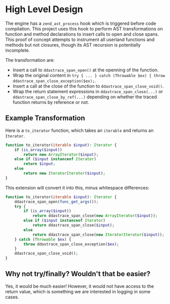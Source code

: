 # High Level Design

The engine has a `zend_ast_process` hook which is triggered before code compilation. This project uses this hook to perform AST transformations on function and method declarations to insert calls to open and close spans. This proof of concept attempts to instrument all userland functions and methods but not closures, though its AST recursion is potentially incomplete.

The transformation are:

  - Insert a call to `ddastrace_span_open()` at the openning of the function.
  - Wrap the original content in `try { ... } catch (Throwable $ex) { throw ddastrace_span_close_exception($ex);`.
  - Insert a call at the close of the function to `ddastrace_span_close_void()`.
  - Wrap the return statement expressions in `ddastrace_span_close(...)` or `ddastrace_span_close_by_ref(...)` depending on whether the traced function returns by reference or not.

## Example Transformation

Here is a `to_iterator` function, which takes an `iterable` and returns an `Iterator`.

```php
function to_iterator(iterable $input): Iterator {
    if (is_array($input))
        return new ArrayIterator($input);
    else if ($input instanceof Iterator)
        return $input;
    else
        return new IteratorIterator($input);
}
```

This extension will convert it into this, minus whitespace differences:

```php
function to_iterator(iterable $input): Iterator {
    ddastrace_span_open(func_get_args());
    try {
        if (is_array($input))
            return ddastrace_span_close(new ArrayIterator($input));
        else if ($input instanceof Iterator)
            return ddastrace_span_close($input);
        else
            return ddastrace_span_close(new IteratorIterator($input));
    } catch (Throwable $ex) {
        throw ddastrace_span_close_exception($ex);
    }
    ddastrace_span_close_void();
}
```

## Why not try/finally? Wouldn't that be easier?

Yes, it would be much easier! However, it would not have access to the return value, which is something we are interested in logging in some cases.
